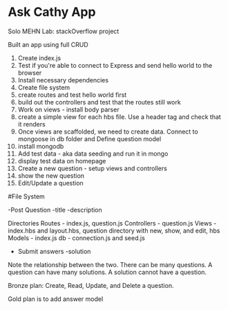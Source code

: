 # Ask Cathy App

Solo MEHN Lab: stackOverflow project

Built an app using full CRUD

1. Create index.js
2. Test if you're able to connect to Express and send hello world to the browser
3. Install necessary dependencies
4. Create file system
5. create routes and test hello world first
6. build out the controllers and test that the routes still work
7. Work on views - install body parser
8. create a simple view for each hbs file. Use a header tag and check that it renders
9. Once views are scaffolded, we need to create data. Connect to mongoose in db folder and Define question model
10. install mongodb
11. Add test data - aka data seeding and run it in mongo
12. display test data on homepage
13. Create a new question - setup views and controllers
14. show the new question
15. Edit/Update a question

#File System

-Post Question
-title
-description

Directories
Routes - index.js, question.js
Controllers - question.js
Views - index.hbs and layout.hbs, question directory with new, show, and edit, hbs
Models - index.js
db - connection.js and seed.js

- Submit answers
  -solution

Note the relationship between the two. There can be many questions. A question can have many solutions. A solution cannot have a question.

Bronze plan: Create, Read, Update, and Delete a question.

Gold plan is to add answer model

